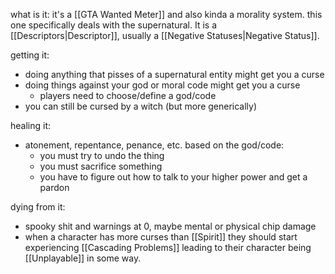 what is it:
it's a [[GTA Wanted Meter]] and also kinda a morality system. this one specifically deals with the supernatural. It is a [[Descriptors|Descriptor]], usually a [[Negative Statuses|Negative Status]]. 

getting it:
- doing anything that pisses of a supernatural entity might get you a curse
- doing things against your god or moral code might get you a curse
	- players need to choose/define a god/code
- you can still be cursed by a witch (but more generically)

healing it:
- atonement, repentance, penance, etc. based on the god/code:
	- you must try to undo the thing
	- you must sacrifice something
	- you have to figure out how to talk to your higher power and get a pardon

dying from it:
- spooky shit and warnings at 0, maybe mental or physical chip damage
- when a character has more curses than [[Spirit]] they should start experiencing [[Cascading Problems]] leading to their character being [[Unplayable]] in some way.
